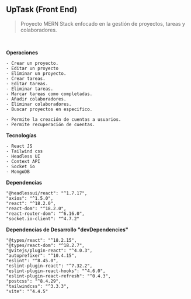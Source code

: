 ## UpTask (Front End)

> Proyecto MERN Stack enfocado en la gestión de proyectos, tareas y colaboradores.

<br>

**Operaciones**

```
- Crear un proyecto.
- Editar un proyecto
- Eliminar un proyecto.
- Crear tareas.
- Editar tareas.
- Eliminar tareas.
- Marcar tareas como completadas.
- Añadir colaboradores.
- Eliminar colaboradores.
- Buscar proyectos en especifico.

- Permite la creación de cuentas a usuarios.
- Permite recuperación de cuentas.
```

**Tecnologías**

```
- React JS
- Tailwind css
- Headless UI
- Context API
- Socket io
- MongoDB
```

**Dependencias**

```
"@headlessui/react": "^1.7.17",
"axios": "^1.5.0",
"react": "^18.2.0",
"react-dom": "^18.2.0",
"react-router-dom": "^6.16.0",
"socket.io-client": "^4.7.2"
```

**Dependencias de Desarrollo "devDependencies"**

```
"@types/react": "^18.2.15",
"@types/react-dom": "^18.2.7",
"@vitejs/plugin-react": "^4.0.3",
"autoprefixer": "^10.4.15",
"eslint": "^8.45.0",
"eslint-plugin-react": "^7.32.2",
"eslint-plugin-react-hooks": "^4.6.0",
"eslint-plugin-react-refresh": "^0.4.3",
"postcss": "^8.4.29",
"tailwindcss": "^3.3.3",
"vite": "^4.4.5"
```
